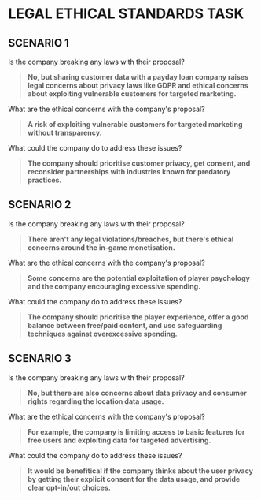 

# LEGAL ETHICAL STANDARDS TASK


## SCENARIO 1
Is the company breaking any laws with their proposal?

> **No, but sharing customer data with a payday loan company raises legal concerns about privacy laws like GDPR and ethical concerns about exploiting vulnerable customers for targeted marketing.**

What are the ethical concerns with the company's proposal?

> **A risk of exploiting vulnerable customers for targeted marketing without transparency.**

What could the company do to address these issues?

> **The company should prioritise customer privacy, get consent, and reconsider partnerships with industries known for predatory practices.**


## SCENARIO 2

Is the company breaking any laws with their proposal?

 > **There aren't any legal violations/breaches, but there's ethical concerns around the in-game monetisation.**

What are the ethical concerns with the company's proposal?

 > **Some concerns are the potential exploitation of player psychology and the company encouraging excessive spending.**

What could the company do to address these issues?

 > **The company should prioritise the player experience, offer a good balance between free/paid content, and use safeguarding techniques against overexcessive spending.**


## SCENARIO 3

Is the company breaking any laws with their proposal?

> **No, but there are also concerns about data privacy and consumer rights regarding the location data usage.**

What are the ethical concerns with the company's proposal?

 > **For example, the company is limiting access to basic features for free users and exploiting data for targeted advertising.**

What could the company do to address these issues?

 > **It would be benefitical if the company thinks about the user privacy by getting their explicit consent for the data usage, and provide clear opt-in/out choices.**